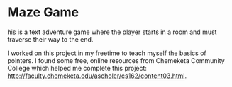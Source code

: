# Maze Game

his is a text adventure game where the player starts in a room and must traverse their way to the end.

I worked on this project in my freetime to teach myself the basics of pointers. I found some free, online resources from Chemeketa Community College which helped me complete this project: http://faculty.chemeketa.edu/ascholer/cs162/content03.html. 
